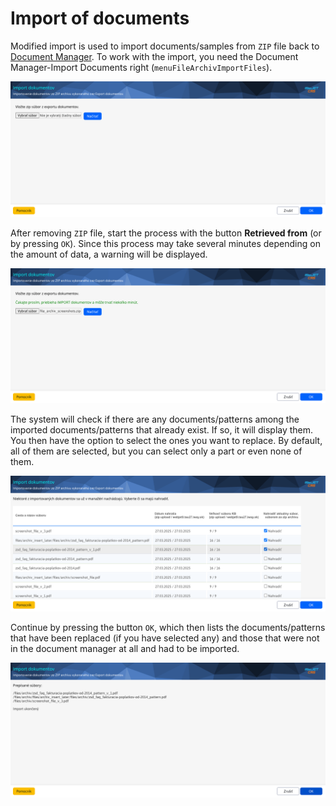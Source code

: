 # Import of documents

Modified import is used to import documents/samples from `ZIP` file back to [Document Manager](./README.md). To work with the import, you need the Document Manager-Import Documents right (`menuFileArchivImportFiles`).

![](import_base.png)

After removing `ZIP` file, start the process with the button **Retrieved from** (or by pressing `OK`). Since this process may take several minutes depending on the amount of data, a warning will be displayed.

![](import_start.png)

The system will check if there are any documents/patterns among the imported documents/patterns that already exist. If so, it will display them. You then have the option to select the ones you want to replace. By default, all of them are selected, but you can select only a part or even none of them.

![](import_replace.png)

Continue by pressing the button `OK`, which then lists the documents/patterns that have been replaced (if you have selected any) and those that were not in the document manager at all and had to be imported.

![](import_replace_done.png)
